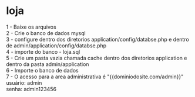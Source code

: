# loja
1 - Baixe os arquivos<br>
2 - Crie o banco de dados mysql <br>
3 - configure dentro dos diretorios application/config/databse.php e dentro de admin/application/config/databse.php<br>
4 - importe do banco - loja.sql<br>
5 - Crie um pasta vazia chamada cache dentro dos diretorios application e dentro da pasta admin/application<br>
6 - Importe o banco de dados<br>
7 - O acesso para a area administrativa é "{{dominiodosite.com/admin}}"<br>
usuário: admin<br>
senha: admin123456<br>